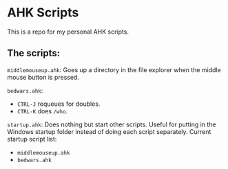 # AHK Scripts

This is a repo for my personal AHK scripts. 

## The scripts:

`middlemouseup.ahk`: Goes up a directory in the file explorer when the middle mouse button is pressed.

`bedwars.ahk`: 
 - `CTRL-J` requeues for doubles.
 - `CTRL-K` does `/who`.
 
`startup.ahk`: Does nothing but start other scripts. Useful for putting in the Windows startup folder instead of doing each script separately. Current startup script list:
 - `middlemouseup.ahk`
 - `bedwars.ahk`
 
